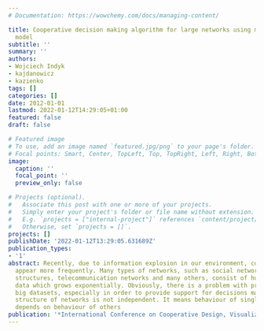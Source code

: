 ```yaml
---
# Documentation: https://wowchemy.com/docs/managing-content/

title: Cooperative decision making algorithm for large networks using mapreduce programming
  model
subtitle: ''
summary: ''
authors:
- Wojciech Indyk
- kajdanowicz
- kazienko
tags: []
categories: []
date: 2012-01-01
lastmod: 2022-01-12T14:29:05+01:00
featured: false
draft: false

# Featured image
# To use, add an image named `featured.jpg/png` to your page's folder.
# Focal points: Smart, Center, TopLeft, Top, TopRight, Left, Right, BottomLeft, Bottom, BottomRight.
image:
  caption: ''
  focal_point: ''
  preview_only: false

# Projects (optional).
#   Associate this post with one or more of your projects.
#   Simply enter your project's folder or file name without extension.
#   E.g. `projects = ["internal-project"]` references `content/project/deep-learning/index.md`.
#   Otherwise, set `projects = []`.
projects: []
publishDate: '2022-01-12T13:29:05.631689Z'
publication_types:
- '1'
abstract: Recently, due to information explosion in our environment, complex networks
  appear more frequently. Many types of networks, such as social networks, biological
  structures, telecommunication networks and many others, consist of huge amount of
  data which grows exponentially. Obviously, there is a problem with processing such
  big datasets, especially in order to provide support for decisions making. In general,
  structure of networks is not independent. It means behaviour of single node in network
  depends on behaviour of others
publication: '*International Conference on Cooperative Design, Visualization and Engineering*'
---
```

